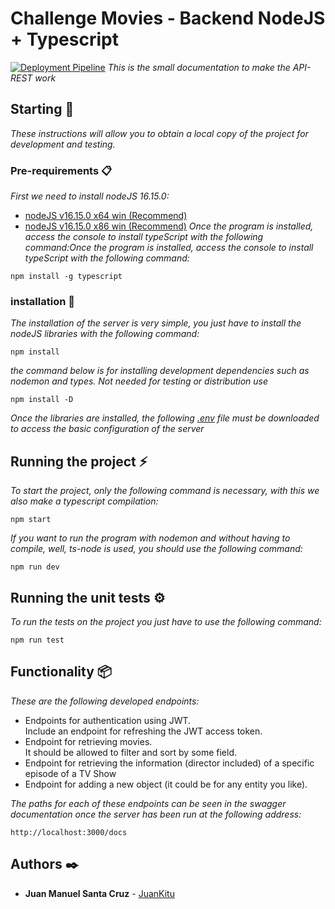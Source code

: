 # Challenge Movies - Backend NodeJS + Typescript
[![Deployment Pipeline](https://github.com/JuanKitu/challenge-movies/actions/workflows/pipeline.yml/badge.svg)](https://github.com/JuanKitu/challenge-movies/actions/workflows/pipeline.yml)
_This is the small documentation to make the API-REST work_

## Starting 🚀

_These instructions will allow you to obtain a local copy of the project for development and testing._

### Pre-requirements 📋

_First we need to install nodeJS 16.15.0:_

* [nodeJS v16.15.0 x64 win (Recommend)](https://nodejs.org/download/release/v16.15.0/node-v16.15.0-x64.msi)
* [nodeJS v16.15.0 x86 win (Recommend)](https://nodejs.org/download/release/v16.15.0/node-v16.15.0-x86.msi)
_Once the program is installed, access the console to install typeScript with the following command:Once the program is installed, access the console to install typeScript with the following command:_

```
npm install -g typescript
```

### installation 🔧

_The installation of the server is very simple, you just have to install the nodeJS libraries with the following command:_

```
npm install
```
_the command below is for installing development dependencies such as nodemon and types. Not needed for testing or distribution use_

```
npm install -D
```

_Once the libraries are installed, the following [.env]() file must be downloaded to access the basic configuration of the server_

## Running the project ⚡

_To start the project, only the following command is necessary, with this we also make a typescript compilation:_

```
npm start
```

_If you want to run the program with nodemon and without having to compile, well, ts-node is used, you should use the
following command:_

```
npm run dev
```

## Running the unit tests ⚙️

_To run the tests on the project you just have to use the following command:_

```
npm run test
```

## Functionality 📦

_These are the following developed endpoints:_

* Endpoints for authentication using JWT.<br/>
  Include an endpoint for refreshing the JWT access token.
* Endpoint for retrieving movies.<br/>
  It should be allowed to filter and sort by some field.
* Endpoint for retrieving the information (director included) of a specific episode of a TV Show
* Endpoint for adding a new object (it could be for any entity you like).

_The paths for each of these endpoints can be seen in the swagger documentation once the server has been run at the
following address:_

```
http://localhost:3000/docs
```

## Authors ✒️

* **Juan Manuel Santa Cruz** - [JuanKitu](https://gitlab.com/JuanKitu)
